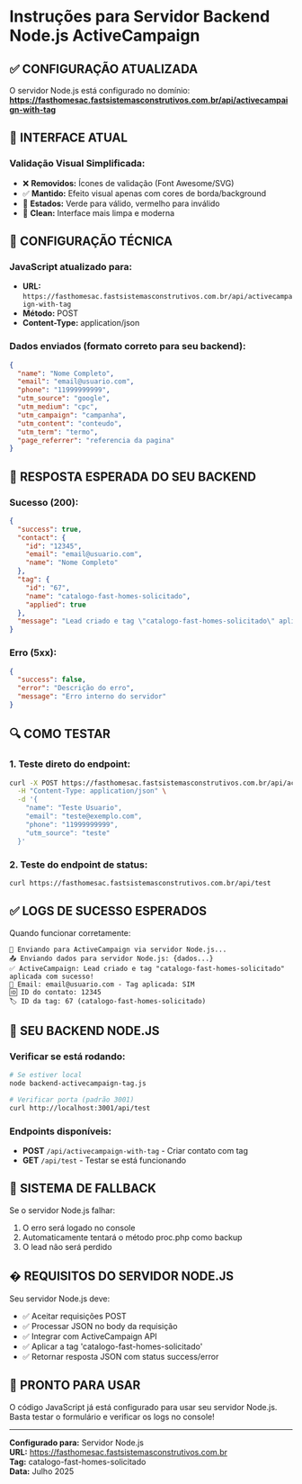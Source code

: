 # Instruções para Servidor Backend Node.js ActiveCampaign

## ✅ CONFIGURAÇÃO ATUALIZADA

O servidor Node.js está configurado no domínio:
**https://fasthomesac.fastsistemasconstrutivos.com.br/api/activecampaign-with-tag**

## 🎨 INTERFACE ATUAL

### Validação Visual Simplificada:
- ❌ **Removidos:** Ícones de validação (Font Awesome/SVG)
- ✅ **Mantido:** Efeito visual apenas com cores de borda/background
- 🎯 **Estados:** Verde para válido, vermelho para inválido
- 🧹 **Clean:** Interface mais limpa e moderna

## 🔧 CONFIGURAÇÃO TÉCNICA

### JavaScript atualizado para:
- **URL:** `https://fasthomesac.fastsistemasconstrutivos.com.br/api/activecampaign-with-tag`
- **Método:** POST
- **Content-Type:** application/json

### Dados enviados (formato correto para seu backend):
```json
{
  "name": "Nome Completo",
  "email": "email@usuario.com",
  "phone": "11999999999",
  "utm_source": "google",
  "utm_medium": "cpc",
  "utm_campaign": "campanha", 
  "utm_content": "conteudo",
  "utm_term": "termo",
  "page_referrer": "referencia da pagina"
}
```

## 🎯 RESPOSTA ESPERADA DO SEU BACKEND

### Sucesso (200):
```json
{
  "success": true,
  "contact": {
    "id": "12345",
    "email": "email@usuario.com",
    "name": "Nome Completo"
  },
  "tag": {
    "id": "67",
    "name": "catalogo-fast-homes-solicitado",
    "applied": true
  },
  "message": "Lead criado e tag \"catalogo-fast-homes-solicitado\" aplicada com sucesso!"
}
```

### Erro (5xx):
```json
{
  "success": false,
  "error": "Descrição do erro",
  "message": "Erro interno do servidor"
}
```

## 🔍 COMO TESTAR

### 1. Teste direto do endpoint:
```bash
curl -X POST https://fasthomesac.fastsistemasconstrutivos.com.br/api/activecampaign-with-tag \
  -H "Content-Type: application/json" \
  -d '{
    "name": "Teste Usuario",
    "email": "teste@exemplo.com",
    "phone": "11999999999",
    "utm_source": "teste"
  }'
```

### 2. Teste do endpoint de status:
```bash
curl https://fasthomesac.fastsistemasconstrutivos.com.br/api/test
```

## ✅ LOGS DE SUCESSO ESPERADOS

Quando funcionar corretamente:
```
🔄 Enviando para ActiveCampaign via servidor Node.js...
📤 Enviando dados para servidor Node.js: {dados...}
✅ ActiveCampaign: Lead criado e tag "catalogo-fast-homes-solicitado" aplicada com sucesso!
👤 Email: email@usuario.com - Tag aplicada: SIM
🆔 ID do contato: 12345
🏷️ ID da tag: 67 (catalogo-fast-homes-solicitado)
```

## 🔧 SEU BACKEND NODE.JS

### Verificar se está rodando:
```bash
# Se estiver local
node backend-activecampaign-tag.js

# Verificar porta (padrão 3001)
curl http://localhost:3001/api/test
```

### Endpoints disponíveis:
- **POST** `/api/activecampaign-with-tag` - Criar contato com tag
- **GET** `/api/test` - Testar se está funcionando

## 🔄 SISTEMA DE FALLBACK

Se o servidor Node.js falhar:
1. O erro será logado no console
2. Automaticamente tentará o método proc.php como backup
3. O lead não será perdido

## � REQUISITOS DO SERVIDOR NODE.JS

Seu servidor Node.js deve:
- ✅ Aceitar requisições POST
- ✅ Processar JSON no body da requisição  
- ✅ Integrar com ActiveCampaign API
- ✅ Aplicar a tag 'catalogo-fast-homes-solicitado'
- ✅ Retornar resposta JSON com status success/error

## 🚀 PRONTO PARA USAR

O código JavaScript já está configurado para usar seu servidor Node.js.
Basta testar o formulário e verificar os logs no console!

---

**Configurado para:** Servidor Node.js  
**URL:** https://fasthomesac.fastsistemasconstrutivos.com.br  
**Tag:** catalogo-fast-homes-solicitado  
**Data:** Julho 2025
